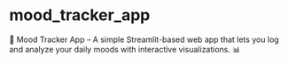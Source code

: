 # mood_tracker_app
 🚀 Mood Tracker App – A simple Streamlit-based web app that lets you log and analyze your daily moods with interactive visualizations. 📊
